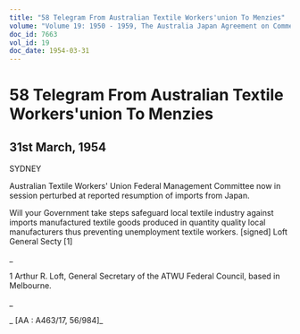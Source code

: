 ```yaml
---
title: "58 Telegram From Australian Textile Workers'union To Menzies"
volume: "Volume 19: 1950 - 1959, The Australia Japan Agreement on Commerce"
doc_id: 7663
vol_id: 19
doc_date: 1954-03-31
---
```


# 58 Telegram From Australian Textile Workers'union To Menzies

## 31st March, 1954

SYDNEY

Australian Textile Workers' Union Federal Management Committee now in session perturbed at reported resumption of imports from Japan.

Will your Government take steps safeguard local textile industry against imports manufactured textile goods produced in quantity quality local manufacturers thus preventing unemployment textile workers. [signed] Loft General Secty [1]

_

1 Arthur R. Loft, General Secretary of the ATWU Federal Council, based in Melbourne.

_

_ [AA : A463/17, 56/984]_
